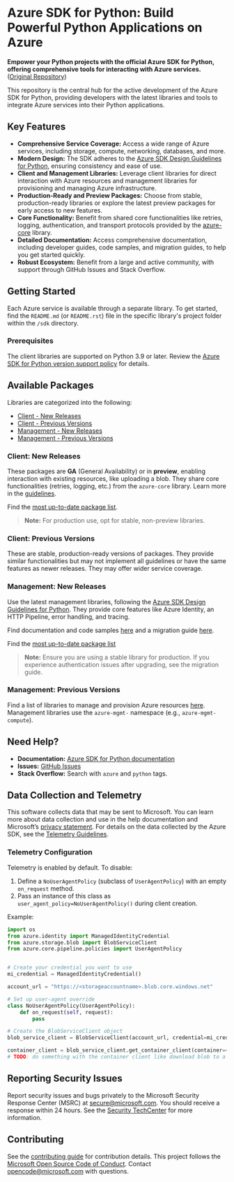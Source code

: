 # Azure SDK for Python: Build Powerful Python Applications on Azure

**Empower your Python projects with the official Azure SDK for Python, offering comprehensive tools for interacting with Azure services.**  ([Original Repository](https://github.com/Azure/azure-sdk-for-python))

This repository is the central hub for the active development of the Azure SDK for Python, providing developers with the latest libraries and tools to integrate Azure services into their Python applications.

## Key Features

*   **Comprehensive Service Coverage:** Access a wide range of Azure services, including storage, compute, networking, databases, and more.
*   **Modern Design:** The SDK adheres to the [Azure SDK Design Guidelines for Python](https://azure.github.io/azure-sdk/python/guidelines/), ensuring consistency and ease of use.
*   **Client and Management Libraries:** Leverage client libraries for direct interaction with Azure resources and management libraries for provisioning and managing Azure infrastructure.
*   **Production-Ready and Preview Packages:** Choose from stable, production-ready libraries or explore the latest preview packages for early access to new features.
*   **Core Functionality:** Benefit from shared core functionalities like retries, logging, authentication, and transport protocols provided by the [azure-core](https://github.com/Azure/azure-sdk-for-python/blob/main/sdk/core/azure-core) library.
*   **Detailed Documentation:** Access comprehensive documentation, including developer guides, code samples, and migration guides, to help you get started quickly.
*   **Robust Ecosystem:** Benefit from a large and active community, with support through GitHub Issues and Stack Overflow.

## Getting Started

Each Azure service is available through a separate library. To get started, find the `README.md` (or `README.rst`) file in the specific library's project folder within the `/sdk` directory.

### Prerequisites

The client libraries are supported on Python 3.9 or later. Review the [Azure SDK for Python version support policy](https://github.com/Azure/azure-sdk-for-python/wiki/Azure-SDKs-Python-version-support-policy) for details.

## Available Packages

Libraries are categorized into the following:

*   [Client - New Releases](#client-new-releases)
*   [Client - Previous Versions](#client-previous-versions)
*   [Management - New Releases](#management-new-releases)
*   [Management - Previous Versions](#management-previous-versions)

### Client: New Releases

These packages are **GA** (General Availability) or in **preview**, enabling interaction with existing resources, like uploading a blob. They share core functionalities (retries, logging, etc.) from the `azure-core` library. Learn more in the [guidelines](https://azure.github.io/azure-sdk/python/guidelines/index.html).

Find the [most up-to-date package list](https://azure.github.io/azure-sdk/releases/latest/index.html#python).

> **Note:** For production use, opt for stable, non-preview libraries.

### Client: Previous Versions

These are stable, production-ready versions of packages. They provide similar functionalities but may not implement all guidelines or have the same features as newer releases. They may offer wider service coverage.

### Management: New Releases

Use the latest management libraries, following the [Azure SDK Design Guidelines for Python](https://azure.github.io/azure-sdk/python/guidelines/). They provide core features like Azure Identity, an HTTP Pipeline, error handling, and tracing.

Find documentation and code samples [here](https://aka.ms/azsdk/python/mgmt) and a migration guide [here](https://github.com/Azure/azure-sdk-for-python/blob/main/doc/sphinx/mgmt_quickstart.rst#migration-guide).

Find the [most up-to-date package list](https://azure.github.io/azure-sdk/releases/latest/mgmt/python.html)

> **Note:** Ensure you are using a stable library for production.  If you experience authentication issues after upgrading, see the migration guide.

### Management: Previous Versions

Find a list of libraries to manage and provision Azure resources [here](https://azure.github.io/azure-sdk/releases/latest/all/python.html). Management libraries use the `azure-mgmt-` namespace (e.g., `azure-mgmt-compute`).

## Need Help?

*   **Documentation:** [Azure SDK for Python documentation](https://aka.ms/python-docs)
*   **Issues:** [GitHub Issues](https://github.com/Azure/azure-sdk-for-python/issues)
*   **Stack Overflow:** Search with `azure` and `python` tags.

## Data Collection and Telemetry

This software collects data that may be sent to Microsoft. You can learn more about data collection and use in the help documentation and Microsoft’s [privacy statement](https://go.microsoft.com/fwlink/?LinkID=824704). For details on the data collected by the Azure SDK, see the [Telemetry Guidelines](https://azure.github.io/azure-sdk/general_azurecore.html#telemetry-policy).

### Telemetry Configuration

Telemetry is enabled by default.  To disable:

1.  Define a `NoUserAgentPolicy` (subclass of `UserAgentPolicy`) with an empty `on_request` method.
2.  Pass an instance of this class as `user_agent_policy=NoUserAgentPolicy()` during client creation.

Example:

```python
import os
from azure.identity import ManagedIdentityCredential
from azure.storage.blob import BlobServiceClient
from azure.core.pipeline.policies import UserAgentPolicy


# Create your credential you want to use
mi_credential = ManagedIdentityCredential()

account_url = "https://<storageaccountname>.blob.core.windows.net"

# Set up user-agent override
class NoUserAgentPolicy(UserAgentPolicy):
    def on_request(self, request):
        pass

# Create the BlobServiceClient object
blob_service_client = BlobServiceClient(account_url, credential=mi_credential, user_agent_policy=NoUserAgentPolicy())

container_client = blob_service_client.get_container_client(container=<container_name>)
# TODO: do something with the container client like download blob to a file
```

## Reporting Security Issues

Report security issues and bugs privately to the Microsoft Security Response Center (MSRC) at <secure@microsoft.com>. You should receive a response within 24 hours.  See the [Security TechCenter](https://www.microsoft.com/msrc/faqs-report-an-issue) for more information.

## Contributing

See the [contributing guide](https://github.com/Azure/azure-sdk-for-python/blob/main/CONTRIBUTING.md) for contribution details. This project follows the [Microsoft Open Source Code of Conduct](https://opensource.microsoft.com/codeofconduct/). Contact [opencode@microsoft.com](mailto:opencode@microsoft.com) with questions.